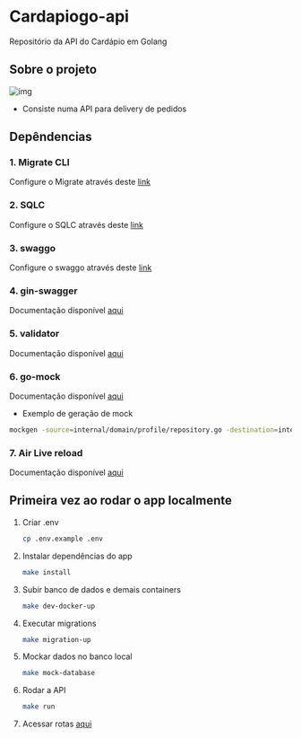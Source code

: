 # Cardapiogo-api

Repositório da API do Cardápio em Golang

## Sobre o projeto

![img](/docs/assets/banner.svg)

- Consiste numa API para delivery de pedidos

## Depêndencias

### 1. Migrate CLI

Configure o Migrate através deste
 [link](https://github.com/golang-migrate/migrate/tree/v4.16.2/cmd/migrate)

### 2. SQLC

Configure o SQLC através deste [link](https://docs.sqlc.dev/en/stable/overview/install.html)

### 3. swaggo

Configure o swaggo através deste [link](https://github.com/swaggo/swag)

### 4. gin-swagger

Documentação disponível [aqui](https://github.com/swaggo/gin-swagger)

### 5. validator

Documentação disponível [aqui](https://github.com/go-playground/validator)

### 6. go-mock

Documentação disponível [aqui](https://github.com/uber-go/mock)

- Exemplo de geração de mock

```bash
mockgen -source=internal/domain/profile/repository.go -destination=internal/infra/mocks/mock_profile.go
```

### 7. Air Live reload

Documentação disponível [aqui](https://github.com/cosmtrek/air)

## Primeira vez ao rodar o app localmente

1. Criar .env

    ```bash
    cp .env.example .env
    ```

2. Instalar dependências do app

    ```bash
    make install
    ```

3. Subir banco de dados e demais containers

    ```bash
    make dev-docker-up
    ```

4. Executar migrations

    ```bash
    make migration-up
    ```

5. Mockar dados no banco local

    ```bash
    make mock-database
    ```

6. Rodar a API

    ```bash
    make run
    ```

7. Acessar rotas [aqui](http://localhost:8080/api/v1/swagger/index.html#/)

